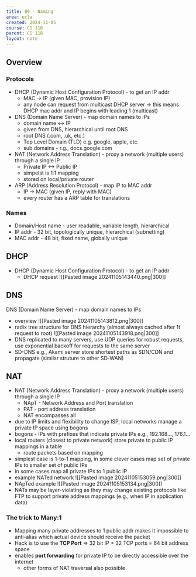 ```yaml
---
title: 09 - Naming
area: ucla
created: 2024-11-05
course: CS 118
parent: CS 118
layout: note
---
```


## Overview

### Protocols

- DHCP (Dynamic Host Configuration Protocol) - to get an IP addr
  - MAC -> IP (given MAC, provision IP)
  - any node can request from multicast DHCP server -> this means DHCP mac addr and IP begins with leading 1 (multicast)
- DNS (Domain Name Server) - map domain names to IPs
  - domain name <-> IP
  - given from DNS, hierarchical until root DNS
  - root DNS (.com, .uk, etc.)
  - Top Level Domain (TLD) e.g. google, apple, etc.
  - sub domains - r.g., docs.google.com
- NAT (Network Address Translation) - proxy a network (multiple users) through a single IP
  - Private IP <-> Public IP
  - simpelst is 1:1 mapping
  - stored on local/private router
- ARP (Address Resolution Protocol) - map IP to MAC addr
  - IP -> MAC (given IP, reply with MAC)
  - every router has a ARP table for translations

### Names

- Domain/Host name - user readable, variable length, hierarchical
- IP addr - 32 bit, topologically unique, hierarchical (subnetting)
- MAC addr - 48 bit, fixed name, globally unique

## DHCP

- DHCP (Dynamic Host Configuration Protocol) - to get an IP addr
  - DHCP request ![[Pasted image 20241105143440.png|300]]

## DNS

DNS (Domain Name Server) - map domain names to IPs

- overview ![[Pasted image 20241105143812.png|300]]
- radix tree structure for DNS hierarchy (almost always cached after 1t request to root) ![[Pasted image 20241105143918.png|300]]
- DNS replicated to many servers, use UDP queries for robust requests, use exponential backoff for requests to the same server
- SD-DNS e.g., Akami server store shortest paths as SDN/CDN and propagate (similar struture to other SD-WAN)

## NAT

- NAT (Network Address Translation) - proxy a network (multiple users) through a single IP
  - NApT - Network Address and Port translation
  - PAT - port address translation
  - NAT encompasses all
- due to IP limits and flexibility to change ISP, local networks manage a private IP space using bogons
- bogons - IPs with prefixes that indicate private IPs e.g., 192.168..., 176.1...
- local routers (closest to private network) store private to public IP mappings in a table
  - route packets based on mapping
- simplest case is 1-to-1 mapping, in some clever cases map set of private IPs to smaller set of public IPs
- in some cases map all private IPs to 1 public IP
- example NATed network ![[Pasted image 20241105153059.png|300]]
- NApTed example ![[Pasted image 20241105153134.png|300]]
- NATs may be layer-violating as they may change existing protocols like FTP to support private address mappings (e.g., when IP in application data)

### The trick to Many:1

- Mapping many private addresses to 1 public addr makes it impossible to anti-alias which actual device should receive the packet
- Hack is to use the **TCP Port** => 32 bit IP + 32 TCP ports = 64 bit address space
- enables **port forwarding** for private IP to be directly accessible over the internet
  - other forms of NAT traversal also possible
